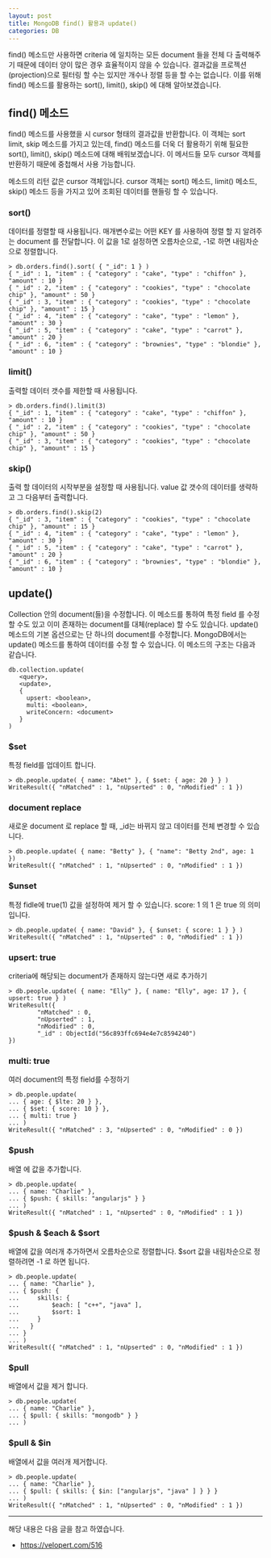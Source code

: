 ```yaml
---
layout: post
title: MongoDB find() 활용과 update()
categories: DB
---
```


find() 메소드만 사용하면 criteria 에 일치하는 모든 document 들을 전체 다 출력해주기 때문에 데이터 양이 많은 경우 효율적이지 않을 수 있습니다. 결과값을 프로젝션(projection)으로 필터링 할 수는 있지만 개수나 정렬 등을 할 수는 없습니다. 이를 위해 find() 메소드를 활용하는 sort(), limit(), skip() 에 대해 알아보겠습니다.



## find() 메소드
find() 메소드를 사용했을 시 cursor 형태의 결과값을 반환합니다. 이 객체는 sort limit, skip 메소드를 가지고 있는데, find() 메소드를 더욱 더 활용하기 위해 필요한 sort(), limit(), skip() 메소드에 대해 배워보겠습니다. 이 메서드들 모두 cursor 객체를 반환하기 때문에 중첩해서 사용 가능합니다.


메소드의 리턴 값은 cursor 객체입니다. cursor 객체는 sort() 메소드, limit() 메소드, skip() 메소드 등을 가지고 있어 조회된 데이터를 핸들링 할 수 있습니다. 

### sort()
데이터를 정렬할 때 사용됩니다. 매개변수로는 어떤 KEY 를 사용하여 정렬 할 지 알려주는 document 를 전달합니다.  이 값을 1로 설정하면 오름차순으로, -1로 하면 내림차순으로 정렬합니다.

```
> db.orders.find().sort( { "_id": 1 } )
{ "_id" : 1, "item" : { "category" : "cake", "type" : "chiffon" }, "amount" : 10 }
{ "_id" : 2, "item" : { "category" : "cookies", "type" : "chocolate chip" }, "amount" : 50 }
{ "_id" : 3, "item" : { "category" : "cookies", "type" : "chocolate chip" }, "amount" : 15 }
{ "_id" : 4, "item" : { "category" : "cake", "type" : "lemon" }, "amount" : 30 }
{ "_id" : 5, "item" : { "category" : "cake", "type" : "carrot" }, "amount" : 20 }
{ "_id" : 6, "item" : { "category" : "brownies", "type" : "blondie" }, "amount" : 10 }
```

### limit()
출력할 데이터 갯수를 제한할 때 사용됩니다. 

```
> db.orders.find().limit(3)
{ "_id" : 1, "item" : { "category" : "cake", "type" : "chiffon" }, "amount" : 10 }
{ "_id" : 2, "item" : { "category" : "cookies", "type" : "chocolate chip" }, "amount" : 50 }
{ "_id" : 3, "item" : { "category" : "cookies", "type" : "chocolate chip" }, "amount" : 15 }
```

### skip()
출력 할 데이터의 시작부분을 설정할 때 사용됩니다. value 값 갯수의 데이터를 생략하고 그 다음부터 출력합니다.

```
> db.orders.find().skip(2)
{ "_id" : 3, "item" : { "category" : "cookies", "type" : "chocolate chip" }, "amount" : 15 }
{ "_id" : 4, "item" : { "category" : "cake", "type" : "lemon" }, "amount" : 30 }
{ "_id" : 5, "item" : { "category" : "cake", "type" : "carrot" }, "amount" : 20 }
{ "_id" : 6, "item" : { "category" : "brownies", "type" : "blondie" }, "amount" : 10 }
``` 

## update()
Collection 안의 document(들)을 수정합니다. 이 메소드를 통하여 특정 field 를 수정 할 수도 있고 이미 존재하는 document를 대체(replace) 할 수도 있습니다. update() 메소드의 기본 옵션으로는 단 하나의 document를 수정합니다. MongoDB에서는 update() 메소드를 통하여 데이터를 수정 할 수 있습니다. 이 메소드의 구조는 다음과 같습니다.
```
db.collection.update(
   <query>,
   <update>,
   {
     upsert: <boolean>,
     multi: <boolean>,
     writeConcern: <document>
   }
)
```

### $set
특정 field를 업데이트 합니다.
```
> db.people.update( { name: "Abet" }, { $set: { age: 20 } } )
WriteResult({ "nMatched" : 1, "nUpserted" : 0, "nModified" : 1 })
```

### document replace 
새로운 document 로 replace 할 때, _id는 바뀌지 않고 데이터를 전체 변경할 수 있습니다.
```
> db.people.update( { name: "Betty" }, { "name": "Betty 2nd", age: 1 })
WriteResult({ "nMatched" : 1, "nUpserted" : 0, "nModified" : 1 })
```

### $unset
특정 fidle에 true(1) 값을 설정하여 제거 할 수 있습니다. score: 1 의 1 은 true 의 의미입니다.
```
> db.people.update( { name: "David" }, { $unset: { score: 1 } } )
WriteResult({ "nMatched" : 1, "nUpserted" : 0, "nModified" : 1 })
```


### upsert: true
criteria에 해당되는 document가 존재하지 않는다면 새로 추가하기

```
> db.people.update( { name: "Elly" }, { name: "Elly", age: 17 }, { upsert: true } )
WriteResult({
        "nMatched" : 0,
        "nUpserted" : 1,
        "nModified" : 0,
        "_id" : ObjectId("56c893ffc694e4e7c8594240")
})
```

### multi: true
여러 document의 특정 field를 수정하기

```
> db.people.update(
... { age: { $lte: 20 } },
... { $set: { score: 10 } },
... { multi: true }
... )
WriteResult({ "nMatched" : 3, "nUpserted" : 0, "nModified" : 0 })
```

### $push
배열 에 값을 추가합니다.

```
> db.people.update(
... { name: "Charlie" },
... { $push: { skills: "angularjs" } }
... )
WriteResult({ "nMatched" : 1, "nUpserted" : 0, "nModified" : 1 })
```

### $push & $each & $sort
배열에 값을 여러개 추가하면서 오름차순으로 정렬합니다. $sort 값을 내림차순으로 정렬하려면 -1 로 하면 됩니다.

```
> db.people.update(
... { name: "Charlie" },
... { $push: {
...     skills: {
...         $each: [ "c++", "java" ],
...         $sort: 1
...     }
...   }
... }
... )
WriteResult({ "nMatched" : 1, "nUpserted" : 0, "nModified" : 1 })
```


### $pull
배열에서 값을 제거 합니다.

```
> db.people.update(
... { name: "Charlie" },
... { $pull: { skills: "mongodb" } }
... )
```

### $pull & $in
배열에서 값을 여러개 제거합니다.

```
> db.people.update(
... { name: "Charlie" },
... { $pull: { skills: { $in: ["angularjs", "java" ] } } }
... )
WriteResult({ "nMatched" : 1, "nUpserted" : 0, "nModified" : 1 })
``` 


----
해당 내용은 다음 글을 참고 하였습니다.
- https://velopert.com/516